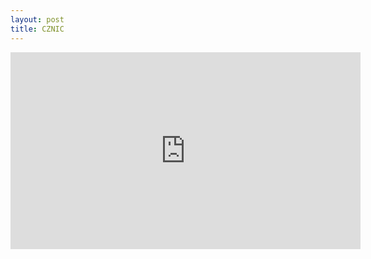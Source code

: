 ```yaml
---
layout: post
title: CZNIC
---
```



<iframe width="560" height="315" src="https://www.youtube.com/watch?v=ogxG3zRaxTw" frameborder="0" allowfullscreen></iframe>
